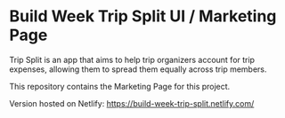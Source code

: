 # Build Week Trip Split UI / Marketing Page

Trip Split is an app that aims to help trip organizers account for trip expenses, allowing them to spread them equally across trip members.

This repository contains the Marketing Page for this project.

Version hosted on Netlify: https://build-week-trip-split.netlify.com/
